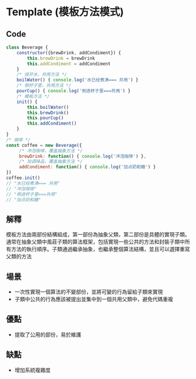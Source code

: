 # Template \(模板方法模式\)

## Code

```javascript
class Beverage {
    constructor({brewDrink, addCondiment}) {
        this.brewDrink = brewDrink
        this.addCondiment = addCondiment
    }
    /* 烧开水，共用方法 */
    boilWater() { console.log('水已经煮沸=== 共用') }
    /* 倒杯子里，共用方法 */
    pourCup() { console.log('倒进杯子里===共用') }
    /* 模板方法 */
    init() {
        this.boilWater()
        this.brewDrink()
        this.pourCup()
        this.addCondiment()
    }
}
/* 咖啡 */
const coffee = new Beverage({
     /* 冲泡咖啡，覆盖抽象方法 */
     brewDrink: function() { console.log('冲泡咖啡') },
     /* 加调味品，覆盖抽象方法 */
     addCondiment: function() { console.log('加点奶和糖') }
})
coffee.init() 
// "水已经煮沸=== 共用"
// "冲泡咖啡"
// "倒进杯子里===共用"
// "加点奶和糖"
```

## 解釋

模板方法由兩部份結構組成，第一部份為抽象父類，第二部份是具體的實現子類。通常在抽象父類中風莊子類的算法框架，包括實現一些公共的方法和封裝子類中所有方法的執行順序。子類通過繼承抽象，也繼承整個算法結構，並且可以選擇重寫父類的方法

## 場景

* 一次性實現一個算法的不變部份，並將可變的行為留給子類來實現
* 子類中公共的行為應該被提出並集中到一個共用父類中，避免代碼重複

## 優點

* 提取了公用的部份，易於維護

## 缺點

* 增加系統複雜度





